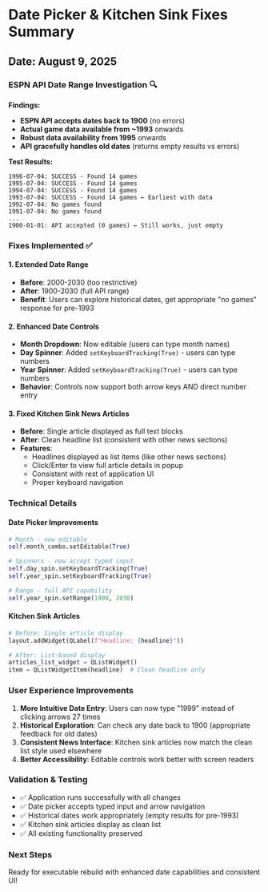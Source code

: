 # Date Picker & Kitchen Sink Fixes Summary

## Date: August 9, 2025

### ESPN API Date Range Investigation 🔍

**Findings:**
- **ESPN API accepts dates back to 1900** (no errors)
- **Actual game data available from ~1993** onwards
- **Robust data availability from 1995** onwards
- **API gracefully handles old dates** (returns empty results vs errors)

**Test Results:**
```
1996-07-04: SUCCESS - Found 14 games
1995-07-04: SUCCESS - Found 14 games  
1994-07-04: SUCCESS - Found 14 games
1993-07-04: SUCCESS - Found 14 games ← Earliest with data
1992-07-04: No games found
1991-07-04: No games found
...
1900-01-01: API accepted (0 games) ← Still works, just empty
```

### Fixes Implemented ✅

#### 1. **Extended Date Range**
- **Before**: 2000-2030 (too restrictive)
- **After**: 1900-2030 (full API range)
- **Benefit**: Users can explore historical dates, get appropriate "no games" response for pre-1993

#### 2. **Enhanced Date Controls**
- **Month Dropdown**: Now editable (users can type month names)
- **Day Spinner**: Added `setKeyboardTracking(True)` - users can type numbers
- **Year Spinner**: Added `setKeyboardTracking(True)` - users can type numbers
- **Behavior**: Controls now support both arrow keys AND direct number entry

#### 3. **Fixed Kitchen Sink News Articles**
- **Before**: Single article displayed as full text blocks
- **After**: Clean headline list (consistent with other news sections)
- **Features**:
  - Headlines displayed as list items (like other news sections)
  - Click/Enter to view full article details in popup
  - Consistent with rest of application UI
  - Proper keyboard navigation

### Technical Details

#### Date Picker Improvements
```python
# Month - now editable
self.month_combo.setEditable(True)

# Spinners - now accept typed input  
self.day_spin.setKeyboardTracking(True)
self.year_spin.setKeyboardTracking(True)

# Range - full API capability
self.year_spin.setRange(1900, 2030)
```

#### Kitchen Sink Articles
```python
# Before: Single article display
layout.addWidget(QLabel(f"Headline: {headline}"))

# After: List-based display  
articles_list_widget = QListWidget()
item = QListWidgetItem(headline)  # Clean headline only
```

### User Experience Improvements

1. **More Intuitive Date Entry**: Users can now type "1999" instead of clicking arrows 27 times
2. **Historical Exploration**: Can check any date back to 1900 (appropriate feedback for old dates)
3. **Consistent News Interface**: Kitchen sink articles now match the clean list style used elsewhere
4. **Better Accessibility**: Editable controls work better with screen readers

### Validation & Testing
- ✅ Application runs successfully with all changes
- ✅ Date picker accepts typed input and arrow navigation
- ✅ Historical dates work appropriately (empty results for pre-1993)
- ✅ Kitchen sink articles display as clean list
- ✅ All existing functionality preserved

### Next Steps
Ready for executable rebuild with enhanced date capabilities and consistent UI!
